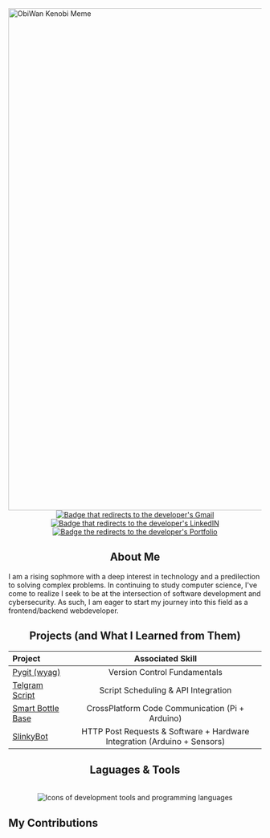 <img src = "https://c.tenor.com/WuOwfnsLcfYAAAAC/star-wars-obi-wan-kenobi.gif" height = 1000 width = 1000 alt="ObiWan Kenobi Meme"> 

<div align="center">
     <a href=""> <!--Link to "Throwaway" using *mailto:...* -->
          <img alt="Badge that redirects to the developer's Gmail" src="https://img.shields.io/badge/Gmail-whitesmoke?style=for-the-badge&logo=gmail&logoColor=#E40046"/>
     </a>
     <a href="https://www.linkedin.com/in/058445245/">
          <img alt="Badge that redirects to the developer's LinkedIN"src="https://img.shields.io/badge/LinkedIn-0072b1?&style=for-the-badge&logo=linkedin&logoColor=white"/>
     </a>
     <a href="">
          <img alt="Badge the redirects to the developer's Portfolio" src="https://img.shields.io/badge/Portfolio-333333?&style=for-the-badge&logo=todoist&logoColor=white"/>
     </a>
</div>
<h2 align="center">About Me</h1>

I am a rising sophmore with a deep interest in technology and a predilection to solving complex problems. In continuing to study computer science, I've come to realize I seek to be at the intersection of software development and cybersecurity. As such, I am eager to start my journey into this field as a frontend/backend webdeveloper.

<h2 align="center">Projects (and What I Learned from Them)</h2>

<div align="center">

| Project                                         | Associated Skill         |
|:-----------------------------------------------|:----------------------------:|
| <a href="https://github.com/Pitfalls-100/Making_Pygit">Pygit (wyag)</a> | Version Control Fundamentals |
| <a href="https://github.com/Pitfalls-100/Telegram_Bot_Script">Telgram Script</a> | Script Scheduling & API Integration | 
| <a href="https://github.com/Pitfalls-100/Smart_Bottle_Base">Smart Bottle Base</a> | CrossPlatform Code Communication (Pi + Arduino) |
| <a href="https://github.com/Pitfalls-100/SlinkyBot">SlinkyBot</a> | HTTP Post Requests & Software + Hardware Integration (Arduino + Sensors) |

</div>

<h2 align="center">Laguages & Tools</h2>
<br/>

<div align="center">
     <img alt="Icons of development tools and programming languages" src=https://go-skill-icons.vercel.app/api/icons?i=vscode,wsl,github,git,python,java,html,css />
</div>


<h2>My Contributions</h2>

<div align="center">

</div>

<!--
## Certifications

<div>
<img src="https://img.shields.io/badge/-Security%2B-FF0000?&style=for-the-badge&logo=CompTIA&logoColor=white" />
<img src="https://img.shields.io/badge/-Network%2B-007ACC?&style=for-the-badge&logo=CompTIA&logoColor=white" />
</div>
-->

<!--
**Pitfalls-100/Pitfalls-100** is a ✨ _special_ ✨ repository because its `README.md` (this file) appears on your GitHub profile.

Here are some ideas to get you started:

- 🔭 I’m currently working on ...
- 🌱 I’m currently learning ...
- 👯 I’m looking to collaborate on ...
- 🤔 I’m looking for help with ...
- 💬 Ask me about ...
- 📫 How to reach me: ...
- ⚡ Fun fact: ...
- ->
